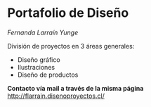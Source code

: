 # Portafolio de Diseño
*Fernanda Larraín Yunge*

División de proyectos en 3 áreas generales:
* Diseño gráfico
* Ilustraciones
* Diseño de productos

**Contacto vía mail a través de la misma página**
http://flarrain.disenoproyectos.cl/

